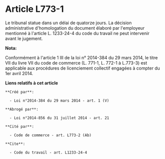 # Article L773-1

Le tribunal statue dans un délai de quatorze jours. La décision administrative d'homologation du document élaboré par
l'employeur mentionné à l'article L. 1233-24-4 du code du travail ne peut intervenir avant le jugement.

**Nota:**

Conformément à l'article 1 III de la loi n° 2014-384 du 29 mars 2014, le titre VII du livre VII du code de commerce (L.
771-1, L. 772-1 à L.773-3) est applicable aux procédures de licenciement collectif engagées à compter du 1er avril 2014.

**Liens relatifs à cet article**

	**Créé par**:

	  - Loi n°2014-384 du 29 mars 2014 - art. 1 (V)

	**Abrogé par**:

	  - Loi n°2014-856 du 31 juillet 2014 - art. 21

	**Cité par**:

	  - Code de commerce - art. L773-2 (Ab)

	**Cite**:

	  - Code du travail - art. L1233-24-4
